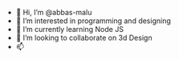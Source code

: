 - 👋 Hi, I’m @abbas-malu
- 👀 I’m interested in programming and designing
- 🌱 I’m currently learning Node JS
- 💞️ I’m looking to collaborate on 3d Design
- 📫 

<!---
abbas-malu/abbas-malu is a ✨ special ✨ repository because its `README.md` (this file) appears on your GitHub profile.
You can click the Preview link to take a look at your changes.
--->

